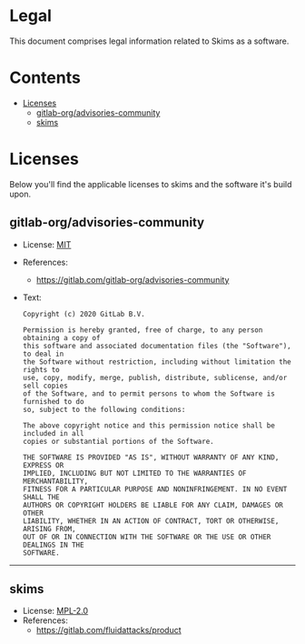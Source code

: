 # Legal

This document comprises legal information related to Skims as a software.

<!-- START doctoc generated TOC please keep comment here to allow auto update -->
<!-- DON'T EDIT THIS SECTION, INSTEAD RE-RUN doctoc TO UPDATE -->
# Contents

- [Licenses](#licenses)
    - [gitlab-org/advisories-community](#gitlab-orgadvisories-community)
    - [skims](#skims)

<!-- END doctoc generated TOC please keep comment here to allow auto update -->

# Licenses

Below you'll find the applicable licenses
to skims and the software it's build upon.

## gitlab-org/advisories-community

- License: [MIT][MIT]
- References:
  - https://gitlab.com/gitlab-org/advisories-community
- Text:

  ```
  Copyright (c) 2020 GitLab B.V.

  Permission is hereby granted, free of charge, to any person obtaining a copy of
  this software and associated documentation files (the "Software"), to deal in
  the Software without restriction, including without limitation the rights to
  use, copy, modify, merge, publish, distribute, sublicense, and/or sell copies
  of the Software, and to permit persons to whom the Software is furnished to do
  so, subject to the following conditions:

  The above copyright notice and this permission notice shall be included in all
  copies or substantial portions of the Software.

  THE SOFTWARE IS PROVIDED "AS IS", WITHOUT WARRANTY OF ANY KIND, EXPRESS OR
  IMPLIED, INCLUDING BUT NOT LIMITED TO THE WARRANTIES OF MERCHANTABILITY,
  FITNESS FOR A PARTICULAR PURPOSE AND NONINFRINGEMENT. IN NO EVENT SHALL THE
  AUTHORS OR COPYRIGHT HOLDERS BE LIABLE FOR ANY CLAIM, DAMAGES OR OTHER
  LIABILITY, WHETHER IN AN ACTION OF CONTRACT, TORT OR OTHERWISE, ARISING FROM,
  OUT OF OR IN CONNECTION WITH THE SOFTWARE OR THE USE OR OTHER DEALINGS IN THE
  SOFTWARE.
  ```

---

[MIT]: https://spdx.org/licenses/MIT.html
[MPL-2.0]: https://spdx.org/licenses/MPL-2.0.html

## skims

- License: [MPL-2.0][MPL-2.0]
- References:
  - https://gitlab.com/fluidattacks/product
